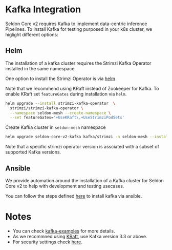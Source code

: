 # Kafka Integration

Seldon Core v2 requires Kafka to implement data-centric inference Pipelines.
To install Kafka for testing purposed in your k8s cluster, we higlight different options:
## Helm

The installation of a kafka cluster requires the Strimzi Kafka Operator installed in the same namespace.

One option to install the Strimzi Operator is via [helm](https://strimzi.io/docs/operators/in-development/full/deploying.html#deploying-cluster-operator-helm-chart-str)

Note that we recommend using KRaft instead of Zookeeper for Kafka. To enable KRaft set `featureGates` during installation via `helm`.

```bash
helm upgrade --install strimzi-kafka-operator  \
  strimzi/strimzi-kafka-operator \
  --namespace seldon-mesh --create-namespace \
  --set featureGates='+UseKRaft\,+UseStrimziPodSets'
```

Create Kafka cluster in `seldon-mesh` namespace

```bash
helm upgrade seldon-core-v2-kafka kafka/strimzi -n seldon-mesh --install
```

Note that a specific strimzi operator version is assciated with a subset of supported Kafka versions.

## Ansible

We provide automation around the installation of a Kafka cluster for Seldon Core v2 to help with development and testing usecases.

You can follow the steps defined [here](../../ansible/README.md) to install kafka via ansible.

# Notes
- You can check [kafka-examples](https://github.com/strimzi/strimzi-kafka-operator/tree/main/examples/kafka) for more details.
- As we recommned using [KRaft](https://kafka.apache.org/documentation/#kraft), use Kafka version 3.3 or above.
- For security settings check [here](../../docs/source/contents/getting-started/kubernetes-installation/security/index.md#kafka).
